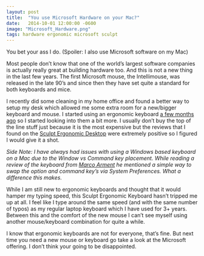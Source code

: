 ```yaml
---
layout: post
title:  "You use Microsoft Hardware on your Mac?"
date:   2014-10-01 12:00:00 -0600
image: "Microsoft_Hardware.png"
tags: hardware ergonomic microsoft sculpt
---
```

You bet your ass I do. (Spoiler: I also use Microsoft software on my Mac)

Most people don’t know that one of the world’s largest software companies is actually really great at building hardware too. And this is not a new thing in the last few years. The first Microsoft mouse, the Intellimouse, was released in the late 90’s and since then they have set quite a standard for both keyboards and mice.

<!--break-->

I recently did some cleaning in my home office and found a better way to setup my desk which allowed me some extra room for a new/bigger keyboard and mouse. I started using an ergonomic keyboard [a few months ago](https://twitter.com/tom_arra/status/481168346243551232) so I started looking into them a bit more. I usually don’t buy the top of the line stuff just because it is the most expensive but the reviews that I found on the [Sculpt Ergonomic Desktop](http://www.microsoft.com/hardware/en-us/p/sculpt-ergonomic-desktop) were extremely positive so I figured I would give it a shot.

*Side Note: I have always had issues with using a Windows based keyboard on a Mac due to the Window vs Command key placement. While reading a review of the keyboard from [Marco Arment](http://www.marco.org/2013/08/30/sculpt-ergonomic-keyboard-review) he mentioned a simple way to swap the option and command key’s via System Preferences. What a difference this makes.*

While I am still new to ergonomic keyboards and thought that it would hamper my typing speed, this Sculpt Ergonomic Keyboard hasn’t tripped me up at all. I feel like I type around the same speed (and with the same number of typos) as my regular laptop keyboard which I have used for 3+ years. Between this and the comfort of the new mouse I can’t see myself using another mouse/keyboard combination for quite a while.

I know that ergonomic keyboards are not for everyone, that’s fine. But next time you need a new mouse or keyboard go take a look at the Microsoft offering. I don’t think your going to be disappointed.
